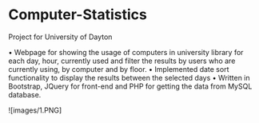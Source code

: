 # Computer-Statistics
Project for University of Dayton

•	Webpage for showing the usage of computers in university library for each day, hour, currently used and filter the results by users who are currently using, by computer and by floor.
•	Implemented date sort functionality to display the results between the selected days
•	Written in Bootstrap, JQuery for front-end and PHP for getting the data from MySQL database.

![images/1.PNG]
